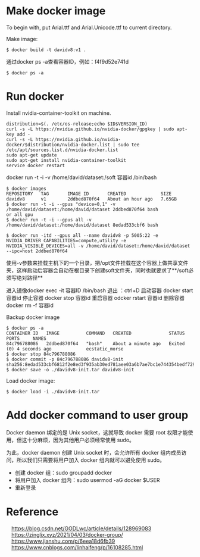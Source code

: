 

# Make docker image
To begin with, put Arial.ttf and Arial.Unicode.ttf to current directory.

Make image:
```
$ docker build -t davidv8:v1 .
```

通过docker ps -a查看容器ID，例如：f4f9d52e741d
```
$ docker ps -a
```

# Run docker
Install nvidia-container-toolkit on machine.
```
distribution=$(. /etc/os-release;echo $ID$VERSION_ID)
curl -s -L https://nvidia.github.io/nvidia-docker/gpgkey | sudo apt-key add -
curl -s -L https://nvidia.github.io/nvidia-docker/$distribution/nvidia-docker.list | sudo tee /etc/apt/sources.list.d/nvidia-docker.list
sudo apt-get update
sudo apt-get install nvidia-container-toolkit
service docker restart
```


docker run -t -i -v /home/david/dataset:/soft 容器id /bin/bash
```
$ docker images
REPOSITORY   TAG       IMAGE ID       CREATED             SIZE
davidv8      v1        2ddbed870f64   About an hour ago   7.65GB
$ docker run -t -i --gpus "device=0,1" -v /home/david/dataset:/home/david/dataset 2ddbed870f64 bash
or all gpu
$ docker run -t -i --gpus all -v /home/david/dataset:/home/david/dataset 8edad533cbf6 bash

$ docker run -itd --gpus all --name davidv8 -p 5005:22 -e NVIDIA_DRIVER_CAPABILITIES=compute,utility -e NVIDIA_VISIBLE_DEVICES=all -v /home/david/dataset:/home/david/dataset --ipc=host 2ddbed870f64
```


使用-v参数来挂载主机下的一个目录，把/opt文件挂载在这个容器上做共享文件夹，这样启动后容器会自动在根目录下创建soft文件夹，同时也就要求了**/soft必须写绝对路径**

进入镜像docker exec -it 容器ID /bin/bash
退出 ：ctrl+D
启动容器 docker start 容器id
停止容器 docker stop 容器id
重启容器 odcker rstart 容器id
删除容器 docker rm -f 容器id


Backup docker image
```
$ docker ps -a
CONTAINER ID   IMAGE          COMMAND   CREATED              STATUS                     PORTS     NAMES
84c796788086   2ddbed870f64   "bash"    About a minute ago   Exited (0) 4 seconds ago             ecstatic_morse
$ docker stop 84c796788086
$ docker commit -p 84c796788086 davidv8-init
sha256:8edad533cbf6812f2e8ed3f935ab30ed781aee03a6b7ae7bc1e744354bedf729
$ docker save -o ./davidv8-init.tar davidv8-init

```

Load docker image:
```
$ docker load -i ./davidv8-init.tar
```





# Add docker command to user group
Docker daemon 绑定的是 Unix socket，这就导致 docker 需要 root 权限才能使用，但这十分麻烦，因为其他用户必须经常使用 sudo。

为此，docker daemon 创建 Unix socket 时，会允许所有 docker 组内成员访问，所以我们只需要将用户加入 docker 组内就可以避免使用 sudo。

* 创建 docker 组：sudo groupadd docker
* 将用户加入 docker 组内：sudo usermod -aG docker $USER
* 重新登录

# Reference
&ensp;&ensp;https://blog.csdn.net/GODLwc/article/details/128969083<br/>
&ensp;&ensp;https://zinglix.xyz/2021/04/03/docker-group/<br/>
&ensp;&ensp;https://www.jianshu.com/p/6eea18d6fb39<br/>
&ensp;&ensp;https://www.cnblogs.com/linhaifeng/p/16108285.html<br/>
&ensp;&ensp;<br/>
&ensp;&ensp;<br/>
&ensp;&ensp;<br/>